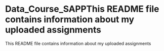 # Data_Course_SAPPThis README file contains information about my uploaded assignments
This README file contains information about my uploaded assignments
